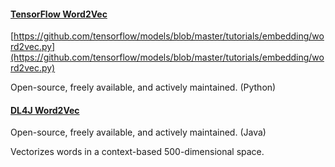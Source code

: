 #### [TensorFlow Word2Vec](https://www.tensorflow.org/tutorials/word2vec/)

[https://github.com/tensorflow/models/blob/master/tutorials/embedding/word2vec.py](https://github.com/tensorflow/models/blob/master/tutorials/embedding/word2vec.py)

Open-source, freely available, and actively maintained. (Python)

#### [DL4J Word2Vec](https://deeplearning4j.org/word2vec)

Open-source, freely available, and actively maintained. (Java)

Vectorizes words in a context-based 500-dimensional space.